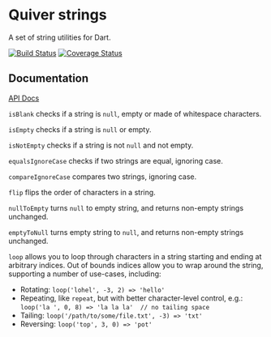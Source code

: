Quiver strings
==============

A set of string utilities for Dart.

[![Build Status](https://travis-ci.org/QuiverDart/quiver_strings.svg?branch=master)](https://travis-ci.org/QuiverDart/quiver_strings)
[![Coverage Status](https://img.shields.io/coveralls/QuiverDart/quiver_strings.svg)](https://coveralls.io/r/QuiverDart/quiver_strings)

## Documentation

[API Docs](http://www.dartdocs.org/documentation/quiver_strings/latest)

`isBlank` checks if a string is `null`, empty or made of whitespace characters.

`isEmpty` checks if a string is `null` or empty.

`isNotEmpty` checks if a string is not `null` and not empty.

`equalsIgnoreCase` checks if two strings are equal, ignoring case.

`compareIgnoreCase` compares two strings, ignoring case.

`flip` flips the order of characters in a string.

`nullToEmpty` turns `null` to empty string, and returns non-empty strings
unchanged.

`emptyToNull` turns empty string to `null`, and returns non-empty strings
unchanged.

`loop` allows you to loop through characters in a string starting and ending at
arbitrary indices. Out of bounds indices allow you to wrap around the string,
supporting a number of use-cases, including:

  * Rotating: `loop('lohel', -3, 2) => 'hello'`
  * Repeating, like `repeat`, but with better character-level control, e.g.:
`loop('la ', 0, 8) => 'la la la'  // no tailing space`
  * Tailing: `loop('/path/to/some/file.txt', -3) => 'txt'`
  * Reversing: `loop('top', 3, 0) => 'pot'`
